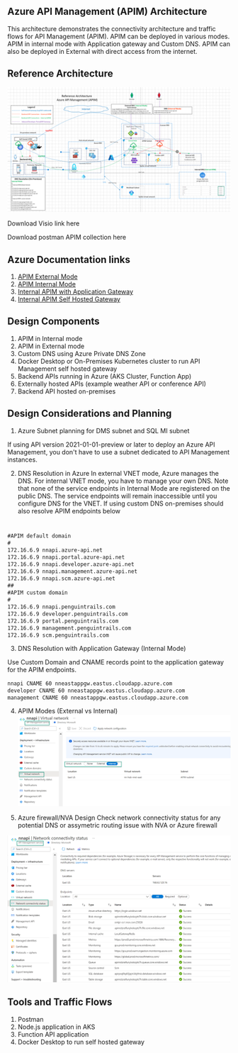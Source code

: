 ## Azure API Management (APIM) Architecture

This architecture demonstrates the connectivity architecture and traffic flows for API Management (APIM). APIM can be deployed in various modes. APIM in internal mode with Application gateway and Custom DNS. APIM can also be deployed in External with direct access from the internet.

## Reference Architecture

![APIM Architecture](images/apim-architecture.png)

Download Visio link here

Download postman APIM collection here

## Azure Documentation links

1. [APIM External Mode](https://docs.microsoft.com/en-us/azure/api-management/api-management-using-with-vnet)
2. [APIM Internal Mode](https://docs.microsoft.com/en-us/azure/api-management/api-management-using-with-internal-vnet)
3. [Internal APIM with Application Gateway](https://docs.microsoft.com/en-us/azure/api-management/api-management-using-with-internal-vnet)
4. [Internal APIM Self Hosted Gateway](https://docs.microsoft.com/en-us/azure/api-management/self-hosted-gateway-overviewt)

## Design Components

1. APIM in Internal mode
2. APIM in External mode
3. Custom DNS using Azure Private DNS Zone
4. Docker Desktop or On-Premises Kubernetes cluster to run API Management self hosted gateway
5. Backend APIs running in Azure (AKS Cluster, Function App)
6. Externally hosted APIs (example weather API or conference API)
7. Backend API hosted on-premises

## Design Considerations and Planning

1. Azure Subnet planning for DMS subnet and SQL MI subnet

If using API version 2021-01-01-preview or later to deploy an Azure API Management, you don't have to use a subnet dedicated to API Management instances.

2. DNS Resolution in Azure
   In external VNET mode, Azure manages the DNS. For internal VNET mode, you have to manage your own DNS. Note that none of the service endpoints in Internal Mode are registered on the public DNS. The service endpoints will remain inaccessible until you configure DNS for the VNET. If using custom DNS on-premises should also resolve APIM endpoints below

#

```
#APIM default domain
#
172.16.6.9 nnapi.azure-api.net
172.16.6.9 nnapi.portal.azure-api.net
172.16.6.9 nnapi.developer.azure-api.net
172.16.6.9 nnapi.management.azure-api.net
172.16.6.9 nnapi.scm.azure-api.net
##
#APIM custom domain
#
172.16.6.9 nnapi.penguintrails.com
172.16.6.9 developer.penguintrails.com
172.16.6.9 portal.penguintrails.com
172.16.6.9 management.penguintrails.com
172.16.6.9 scm.penguintrails.com

```

3. DNS Resolution with Application Gateway (Internal Mode)

Use Custom Domain and CNAME records point to the application gateway for the APIM endpoints.

```
nnapi CNAME 60 nneastappgw.eastus.cloudapp.azure.com
developer CNAME 60 nneastappgw.eastus.cloudapp.azure.com
management CNAME 60 nneastappgw.eastus.cloudapp.azure.com

```

4. APIM Modes (External vs Internal)
   ![Networking](images/apim-network-mode.png)

5. Azure firewall/NVA Design
   Check network connectivity status for any potential DNS or assymetric routing issue with NVA or Azure firewall

![Networking](images/network-connectivity-status.png)

## Tools and Traffic Flows

1. Postman
2. Node.js application in AKS
3. Function API application
4. Docker Desktop to run self hosted gateway
